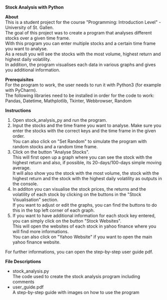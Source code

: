 **Stock Analysis with Python**

**About**   
This is a student project for the course "Programming: Introduction Level" - University of St. Gallen.   
The goal of this project was to create a program that analyses different stocks over a given time frame.   
With this program you can enter multiple stocks and a certain time frame you want to analyse.    
As a result you will see the stocks with the most volume, highest return and highest daily volatility.    
In addition, the program visualises each data in various graphs and gives you additional information.   


**Prerequisites**   
For the program to work, the user needs to run it with Python3 (for example with PyCharm).   
The following libraries need to be installed in order for the code to work:   
Pandas, Datetime, Mathplotlib, Tkinter, Webbrowser, Random

**Instructions**
1. Open stock_analysis_py and run the program.
2. Input the stocks and the time frame you want to analyse. Make sure you enter the stocks with the correct keys and the time frame in the given order.  
   You can also click on "Set Random" to simulate the program with random stocks and a random time frame.
3. Click on the button "Analyse Stocks".    
   This will first open up a graph where you can see the stock with the highest return and also, if possible, its 20-days/100-days simple moving average.   
   It will also show you the stock with the most volume, the stock with the highest return and the stock with the highest daily volatility as outputs in the console.   
4. In additon you can visualise the stock prices, the returns and the volatility of each stock by clicking on the buttons in the "Stock Visualisation" section.  
   If you want to adjust or edit the graphs, you can find the buttons to do this in the top left corner of each graph.
5. If you want to have additional information for each stock key entered, you can simply click on the button "Stock Websites".   
   This will open the websites of each stock in yahoo finance where you will find more informations.   
   You can also click on "Yahoo Website" if you want to open the main yahoo finance website.    
   
For further informations, you can open the step-by-step user guide pdf.

**File Descriptions**  
- stock_analysis.py  
  The code used to create the stock analysis program including comments  
- user_guide.pdf  
  A step-by-step guide with images on how to use the program


